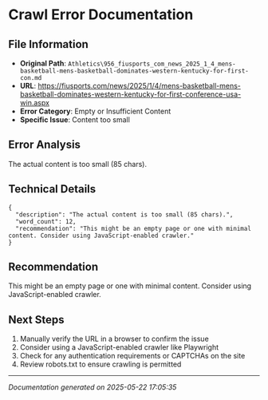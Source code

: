 # Crawl Error Documentation

## File Information
- **Original Path**: `Athletics\956_fiusports_com_news_2025_1_4_mens-basketball-mens-basketball-dominates-western-kentucky-for-first-con.md`
- **URL**: https://fiusports.com/news/2025/1/4/mens-basketball-mens-basketball-dominates-western-kentucky-for-first-conference-usa-win.aspx
- **Error Category**: Empty or Insufficient Content
- **Specific Issue**: Content too small

## Error Analysis
The actual content is too small (85 chars).

## Technical Details
```
{
  "description": "The actual content is too small (85 chars).",
  "word_count": 12,
  "recommendation": "This might be an empty page or one with minimal content. Consider using JavaScript-enabled crawler."
}
```

## Recommendation
This might be an empty page or one with minimal content. Consider using JavaScript-enabled crawler.

## Next Steps
1. Manually verify the URL in a browser to confirm the issue
2. Consider using a JavaScript-enabled crawler like Playwright
3. Check for any authentication requirements or CAPTCHAs on the site
4. Review robots.txt to ensure crawling is permitted

---
*Documentation generated on 2025-05-22 17:05:35*
